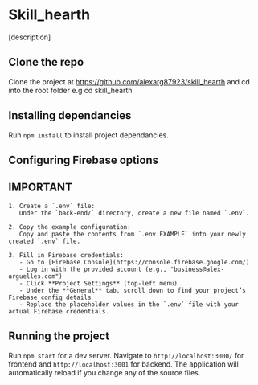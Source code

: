 # Skill_hearth

[description]

## Clone the repo

Clone the project at https://github.com/alexarg87923/skill_hearth and cd into the root folder e.g cd skill_hearth

## Installing dependancies

Run `npm install` to install project dependancies.

## Configuring Firebase options

## **IMPORTANT**

    1. Create a `.env` file:
       Under the `back-end/` directory, create a new file named `.env`.

    2. Copy the example configuration:
       Copy and paste the contents from `.env.EXAMPLE` into your newly created `.env` file.

    3. Fill in Firebase credentials:
       - Go to [Firebase Console](https://console.firebase.google.com/)
       - Log in with the provided account (e.g., "business@alex-arguelles.com")
       - Click **Project Settings** (top-left menu)
       - Under the **General** tab, scroll down to find your project’s Firebase config details
       - Replace the placeholder values in the `.env` file with your actual Firebase credentials.

## Running the project

Run `npm start` for a dev server. Navigate to `http://localhost:3000/` for frontend and `http://localhost:3001` for backend. The application will automatically reload if you change any of the source files.